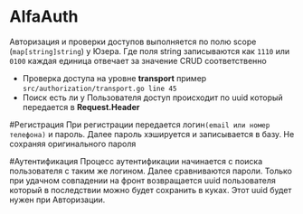 # AlfaAuth
Авторизация и проверки доступов выполняется по полю scope (```map[string]string```) у Юзера.
Где поля string записываются как ```1110``` или ```0100``` каждая единица отвечает за значение CRUD соответственно
- Проверка доступа на уровне **transport** пример ```src/authorization/transport.go line 45```
- Поиск есть ли у Пользователя доступ происходит по uuid который передается в **Request.Header**

#Регистрация 
При регистрации передается логин```(email или номер телефона)``` и пароль. Далее пароль хэшируется и записывается в базу. Не сохраняя оригинального пароля

#Аутентификация 
Процесс аутентификации начинается с поиска пользователя с таким же логином. Далее сравниваются пароли. Только при удачном совпадении на фронт возвращается uuid пользователя который в последствии можно будет сохранить в куках.
Этот uuid будет нужен при Авторизации.